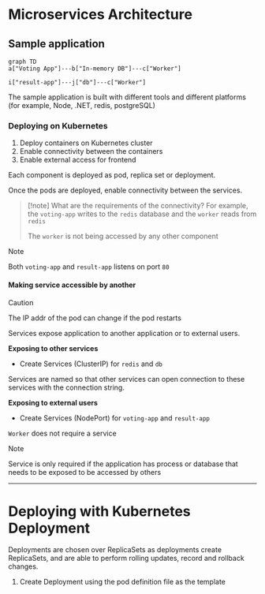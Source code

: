 # Microservices Architecture

## Sample application

```mermaid
graph TD
a["Voting App"]---b["In-memory DB"]---c["Worker"]

i["result-app"]---j["db"]---c["Worker"]
```

The sample application is built with different tools and different platforms (for example, Node, .NET, redis, postgreSQL)

### Deploying on Kubernetes
1. Deploy containers on Kubernetes cluster
2. Enable connectivity between the containers
3. Enable external access for frontend

Each component is deployed as pod, replica set or deployment.

Once the pods are deployed, enable connectivity between the services.

>[!note] What are the requirements of the connectivity?
>For example, the `voting-app` writes to the `redis` database and the `worker` reads from `redis`
>
>The `worker` is not being accessed by any other component

>[!note]
>Both `voting-app` and `result-app` listens on port `80`

#### Making service accessible by another
>[!caution]
>The IP addr of the pod can change if the pod restarts

Services expose application to another application or to external users.

**Exposing to other services**
- Create Services (ClusterIP) for `redis` and `db`

Services are named so that other services can open connection to these services with the connection string.

**Exposing to external users**
- Create Services (NodePort) for `voting-app` and `result-app`

`Worker` does not require a service

>[!note]
>Service is only required if the application has process or database that needs to be exposed to be accessed by others

---

# Deploying with Kubernetes Deployment

Deployments are chosen over ReplicaSets as deployments create ReplicaSets, and are able to perform rolling updates, record and rollback changes.

1. Create Deployment using the pod definition file as the template
